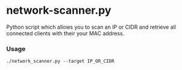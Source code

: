 # network-scanner.py

Python script which allows you to scan an IP or CIDR and retrieve all connected clients with their  your MAC address.

### Usage
`./network_scanner.py --target IP_OR_CIDR`

